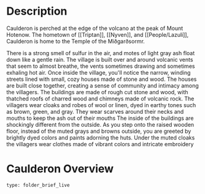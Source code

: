 # Description
Caulderon is perched at the edge of the volcano at the peak of Mount Hotenow. The hometown of [[Triptan]], [[Nyven]], and [[People/Lazuli]], Caulderon is home to the Temple of the Miðgarðsormr.   

There is a strong smell of sulfur in the air, and motes of light gray ash float down like a gentle rain. The village is built over and around volcanic vents that seem to almost breathe, the vents sometimes drawing and sometimes exhaling hot air.   Once inside the village, you'll notice the narrow, winding streets lined with small, cozy houses made of stone and wood. The houses are built close together, creating a sense of community and intimacy among the villagers. The buildings are made of rough cut stone and wood, with thatched roofs of charred wood and chimneys made of volcanic rock. The villagers wear cloaks and robes of wool or linen, dyed in earthy tones such as brown, green, and gray. They wear scarves around their necks and mouths to keep the ash out of their mouths   The inside of the buildings are shockingly different from the outside. As you step onto the raised wooden floor, instead of the muted grays and browns outside, you are greeted by brightly dyed colors and paints adorning the huts. Under the muted cloaks the villagers wear clothes made of vibrant colors and intricate embroidery

# Caulderon Overview
 
```ccard
type: folder_brief_live
```
 


